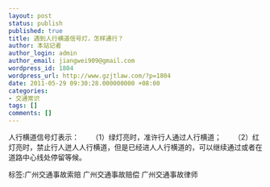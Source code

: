 ```yaml
---
layout: post
status: publish
published: true
title: 遇到人行横道信号灯，怎样通行？
author: 本站记者
author_login: admin
author_email: jiangwei909@gmail.com
wordpress_id: 1804
wordpress_url: http://www.gzjtlaw.com/?p=1804
date: 2011-05-29 09:30:28.000000000 +08:00
categories:
- 交通常识
tags: []
comments: []
---
```

人行横道信号灯表示： 　　（1）绿灯亮时，准许行人通过人行横道； 　　（2）红灯亮时，禁止行人迸人人行横道，但是已经进人人行横道的，可以继续通过或者在道路中心线处停留等候。 标签:广州交通事故索赔 广州交通事故赔偿 广州交通事故律师
